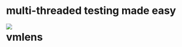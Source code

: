 # multi-threaded testing made easy

<img style="margin-right: 30px" src="https://vmlens.com/img/logo.png" align="left"> <h1>vmlens</h1>
